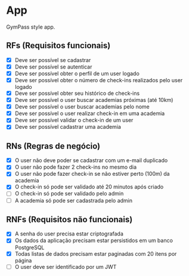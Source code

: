 # App

GymPass style app.

## RFs (Requisitos funcionais)

- [x] Deve ser possível se cadastrar
- [x] Deve ser possível se autenticar
- [x] Deve ser possível obter o perfil de um user logado
- [x] Deve ser possível obter o número de check-ins realizados pelo user logado
- [x] Deve ser possível obter seu histórico de check-ins
- [x] Deve ser possível o user buscar academias próximas (até 10km)
- [x] Deve ser possível o user buscar academias pelo nome
- [x] Deve ser possível o user realizar check-in em uma academia
- [x] Deve ser possível validar o check-in de um user
- [x] Deve ser possível cadastrar uma academia

## RNs (Regras de negócio)

- [x] O user não deve poder se cadastrar com um e-mail duplicado
- [x] O user não pode fazer 2 check-ins no mesmo dia
- [x] O user não pode fazer check-in se não estiver perto (100m) da academia
- [x] O check-in só pode ser validado até 20 minutos após criado
- [ ] O check-in só pode ser validado pelo admin
- [ ] A academia só pode ser cadastrada pelo admin

## RNFs (Requisitos não funcionais)

- [x] A senha do user precisa estar criptografada
- [x] Os dados da aplicação precisam estar persistidos em um banco PostgreSQL
- [x] Todas listas de dados precisam estar paginadas com 20 itens por página
- [ ] O user deve ser identificado por um JWT
